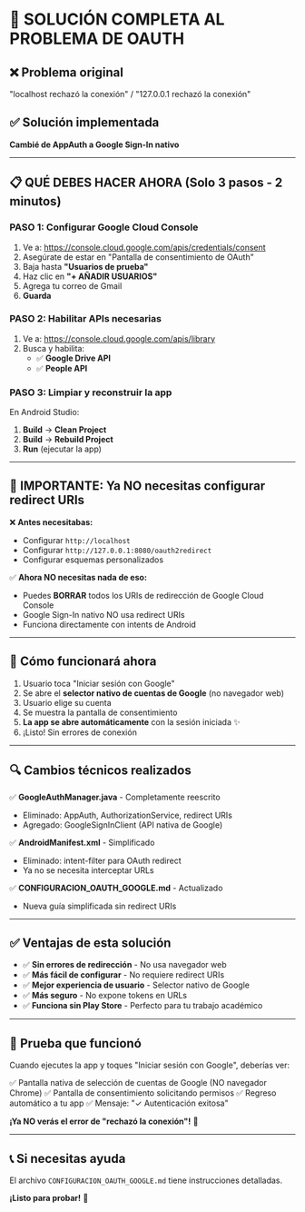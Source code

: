 # 🎉 SOLUCIÓN COMPLETA AL PROBLEMA DE OAUTH

## ❌ Problema original
"localhost rechazó la conexión" / "127.0.0.1 rechazó la conexión"

## ✅ Solución implementada
**Cambié de AppAuth a Google Sign-In nativo**

---

## 📋 QUÉ DEBES HACER AHORA (Solo 3 pasos - 2 minutos)

### PASO 1: Configurar Google Cloud Console

1. Ve a: https://console.cloud.google.com/apis/credentials/consent
2. Asegúrate de estar en "Pantalla de consentimiento de OAuth"
3. Baja hasta **"Usuarios de prueba"**
4. Haz clic en **"+ AÑADIR USUARIOS"**
5. Agrega tu correo de Gmail
6. **Guarda**

### PASO 2: Habilitar APIs necesarias

1. Ve a: https://console.cloud.google.com/apis/library
2. Busca y habilita:
   - ✅ **Google Drive API**
   - ✅ **People API**

### PASO 3: Limpiar y reconstruir la app

En Android Studio:
1. **Build** → **Clean Project**
2. **Build** → **Rebuild Project**
3. **Run** (ejecutar la app)

---

## 🎯 IMPORTANTE: Ya NO necesitas configurar redirect URIs

❌ **Antes necesitabas:**
- Configurar `http://localhost`
- Configurar `http://127.0.0.1:8080/oauth2redirect`
- Configurar esquemas personalizados

✅ **Ahora NO necesitas nada de eso:**
- Puedes **BORRAR** todos los URIs de redirección de Google Cloud Console
- Google Sign-In nativo NO usa redirect URIs
- Funciona directamente con intents de Android

---

## 🚀 Cómo funcionará ahora

1. Usuario toca "Iniciar sesión con Google"
2. Se abre el **selector nativo de cuentas de Google** (no navegador web)
3. Usuario elige su cuenta
4. Se muestra la pantalla de consentimiento
5. **La app se abre automáticamente** con la sesión iniciada ✨
6. ¡Listo! Sin errores de conexión

---

## 🔍 Cambios técnicos realizados

✅ **GoogleAuthManager.java** - Completamente reescrito
   - Eliminado: AppAuth, AuthorizationService, redirect URIs
   - Agregado: GoogleSignInClient (API nativa de Google)

✅ **AndroidManifest.xml** - Simplificado
   - Eliminado: intent-filter para OAuth redirect
   - Ya no se necesita interceptar URLs

✅ **CONFIGURACION_OAUTH_GOOGLE.md** - Actualizado
   - Nueva guía simplificada sin redirect URIs

---

## ✅ Ventajas de esta solución

- ✅ **Sin errores de redirección** - No usa navegador web
- ✅ **Más fácil de configurar** - No requiere redirect URIs
- ✅ **Mejor experiencia de usuario** - Selector nativo de Google
- ✅ **Más seguro** - No expone tokens en URLs
- ✅ **Funciona sin Play Store** - Perfecto para tu trabajo académico

---

## 🧪 Prueba que funcionó

Cuando ejecutes la app y toques "Iniciar sesión con Google", deberías ver:

✅ Pantalla nativa de selección de cuentas de Google (NO navegador Chrome)
✅ Pantalla de consentimiento solicitando permisos
✅ Regreso automático a tu app
✅ Mensaje: "✓ Autenticación exitosa"

**¡Ya NO verás el error de "rechazó la conexión"!** 🎉

---

## 📞 Si necesitas ayuda

El archivo `CONFIGURACION_OAUTH_GOOGLE.md` tiene instrucciones detalladas.

**¡Listo para probar!** 🚀

